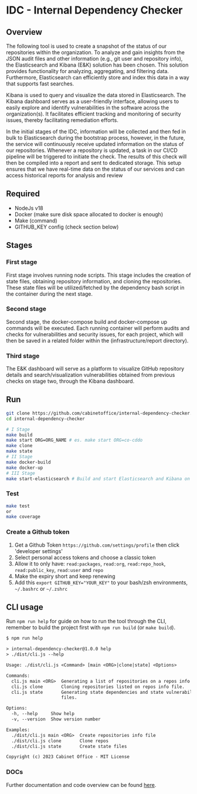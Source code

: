 # IDC - Internal Dependency Checker

## Overview

The following tool is used to create a snapshot of the status of our repositories within the organization. To analyze and gain insights from the JSON audit files and other information (e.g., git user and repository info), the Elasticsearch and Kibana (E&K) solution has been chosen. This solution provides functionality for analyzing, aggregating, and filtering data. Furthermore, Elasticsearch can efficiently store and index this data in a way that supports fast searches.

Kibana is used to query and visualize the data stored in Elasticsearch. The Kibana dashboard serves as a user-friendly interface, allowing users to easily explore and identify vulnerabilities in the software across the organization(s). It facilitates efficient tracking and monitoring of security issues, thereby facilitating remediation efforts.

In the initial stages of the IDC, information will be collected and then fed in bulk to Elasticsearch during the bootstrap process, however, in the future, the service will continuously receive updated information on the status of our repositories. Whenever a repository is updated, a task in our CI/CD pipeline will be triggered to initiate the check. The results of this check will then be compiled into a report and sent to dedicated storage. This setup ensures that we have real-time data on the status of our services and can access historical reports for analysis and review

## Required

- NodeJs v18
- Docker (make sure disk space allocated to docker is enough)
- Make (command)
- GITHUB_KEY config (check section below)

## Stages

### First stage

First stage involves running node scripts. This stage includes the creation of state files, obtaining repository information, and cloning the repositories. These state files will be utilized/fetched by the dependency bash script in the container during the next stage.

### Second stage

Second stage, the docker-compose build and docker-compose up commands will be executed. Each running container will perform audits and checks for vulnerabilities and security issues, for each project, which will then be saved in a related folder within the (infrastructure/report directory).

### Third stage

The E&K dashboard will serve as a platform to visualize GitHub repository details and search/visualization vulnerabilities obtained from previous checks on stage two, through the Kibana dashboard.

## Run

```bash
git clone https://github.com/cabinetoffice/internal-dependency-checker.git
cd internal-dependency-checker

# I Stage
make build
make start ORG=ORG_NAME # es. make start ORG=co-cddo
make clone
make state
# II Stage
make docker-build
make docker-up
# III Stage
make start-elasticsearch # Build and start Elasticsearch and Kibana on dev mode (on localhost:5601). Configurations can vary, so it's crucial to ensure that you set environment variables accordingly.
```

### Test

```bash
make test
or
make coverage
```

### Create a Github token

1. Get a Github Token `https://github.com/settings/profile` then click 'developer settings'
2. Select personal access tokens and choose a classic token
3. Allow it to only have: `read:packages`, `read:org`, `read:repo_hook`, `read:public_key`, `read:user` and `repo`
4. Make the expiry short and keep renewing
5. Add this `export GITHUB_KEY="YOUR_KEY"` to your bash/zsh environments, `~/.bashrc` or `~/.zshrc`

## CLI usage

Run `npm run help` for guide on how to run the tool through the CLI, remember to build the project first with `npm run build` (or `make build`).

```txt
$ npm run help

> internal-dependency-checker@1.0.0 help
> ./dist/cli.js --help

Usage: ./dist/cli.js <Command> [main <ORG>|clone|state] <Options>

Commands:
  cli.js main <ORG>  Generating a list of repositories on a repos info file.
  cli.js clone       Cloning repositories listed on repos info file.
  cli.js state       Generating state dependencies and state vulnerabilities
                     files.

Options:
  -h, --help     Show help                                             [boolean]
  -v, --version  Show version number                                   [boolean]

Examples:
  ./dist/cli.js main <ORG>  Create repositories info file
  ./dist/cli.js clone       Clone repos
  ./dist/cli.js state       Create state files

Copyright (c) 2023 Cabinet Office - MIT License
```

### DOCs

Further documentation and code overview can be found [here](https://github.com/cabinetoffice/internal-dependency-checker/tree/main/docs).
